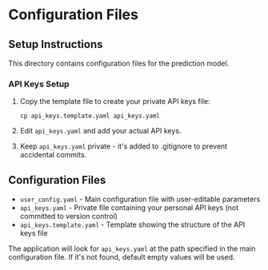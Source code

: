 # Configuration Files

## Setup Instructions

This directory contains configuration files for the prediction model.

### API Keys Setup

1. Copy the template file to create your private API keys file:
   ```
   cp api_keys.template.yaml api_keys.yaml
   ```

2. Edit `api_keys.yaml` and add your actual API keys.

3. Keep `api_keys.yaml` private - it's added to .gitignore to prevent accidental commits.

## Configuration Files

- `user_config.yaml` - Main configuration file with user-editable parameters
- `api_keys.yaml` - Private file containing your personal API keys (not committed to version control)
- `api_keys.template.yaml` - Template showing the structure of the API keys file

The application will look for `api_keys.yaml` at the path specified in the main configuration file.
If it's not found, default empty values will be used.
